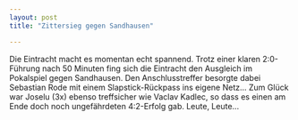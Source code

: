 ```yaml
---
layout: post
title: "Zittersieg gegen Sandhausen"

---
```


Die Eintracht macht es momentan echt spannend. Trotz einer klaren 2:0-Führung nach 50 Minuten fing sich die Eintracht den Ausgleich im Pokalspiel gegen Sandhausen. Den Anschlusstreffer besorgte dabei Sebastian Rode mit einem Slapstick-Rückpass ins eigene Netz... Zum Glück war Joselu (3x) ebenso treffsicher wie Vaclav Kadlec, so dass es einen am Ende doch noch ungefährdeten 4:2-Erfolg gab. Leute, Leute...


